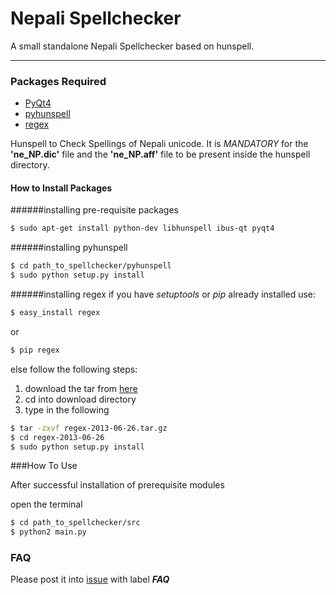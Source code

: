 # Nepali Spellchecker

A small standalone Nepali Spellchecker based on hunspell.

---

### Packages Required

 - [PyQt4][qt4]
 - [pyhunspell][pyhunspell]
 - [regex][regex]

Hunspell to Check Spellings of Nepali unicode.
It is *MANDATORY* for the **'ne_NP.dic'** file and the **'ne_NP.aff'** file to be present inside the hunspell directory.

#### How to Install Packages

######installing pre-requisite packages
```bash
$ sudo apt-get install python-dev libhunspell ibus-qt pyqt4
```

######installing pyhunspell
```bash
$ cd path_to_spellchecker/pyhunspell
$ sudo python setup.py install
```

######installing regex
if you have _setuptools_ or _pip_ already installed use:
```bash
$ easy_install regex
```
or
```bash
$ pip regex
```

else follow the following steps:

1. download the tar from [here][regexpypi]
2. cd into download directory
3. type in the following

```bash
$ tar -zxvf regex-2013-06-26.tar.gz
$ cd regex-2013-06-26
$ sudo python setup.py install
```

###How To Use

After successful installation of prerequisite modules

open the terminal
```bash
$ cd path_to_spellchecker/src
$ python2 main.py
```

### FAQ

Please post it into [issue][issue] with label ***FAQ***

[issue]: https://github.com/akshaylb/nepali-spellchecker-v2/issues/new
[qt4]: http://www.riverbankcomputing.com/software/pyqt/download
[pyhunspell]: https://github.com/akshaylb/nepali-spellchecker-v2/tree/master/pyhunspell
[regex]: https://pypi.python.org/pypi/regex
[regexpypi]: https://pypi.python.org/packages/source/r/regex/regex-2013-06-26.tar.gz
